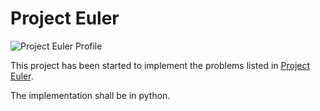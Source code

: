 # Project Euler

![Project Euler Profile](https://projecteuler.net/profile/harish_goutham.png)

This project has been started to implement the problems listed in [Project Euler](https://projecteuler.net/archives).

The implementation shall be in python.

